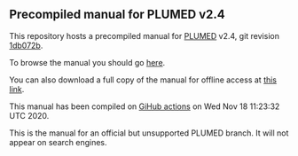 Precompiled manual for PLUMED v2.4
-----------------------------

This repository hosts a precompiled manual for [PLUMED](http://www.plumed.org) v2.4,
git revision [1db072b](https://github.com/plumed/plumed2/commit/1db072b).

To browse the manual you should go [here](http://plumed.github.io/doc-v2.4).

You can also download a full copy of the manual for offline access
at [this link](http://github.com/plumed/doc-v2.4/archive/gh-pages.zip).

This manual has been compiled on [GiHub actions](http://github.com/plumed/plumed2/actions) on Wed Nov 18 11:23:32 UTC 2020.

This is the manual for an official but unsupported PLUMED branch. It will not appear on search engines.
